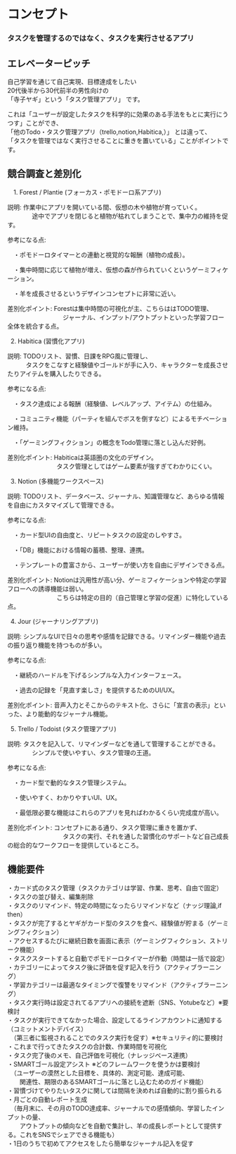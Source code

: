 # コンセプト

### タスクを管理するのではなく、タスクを実行させるアプリ


## エレベーターピッチ
自己学習を通じて自己実現、目標達成をしたい  
20代後半から30代前半の男性向けの  
「寺子ヤギ」という「タスク管理アプリ」 です。

これは「ユーザーが設定したタスクを科学的に効果のある手法をもとに実行にうつす」ことができ、  
「他のTodo・タスク管理アプリ（trello,notion,Habitica,）」 とは違って、  
「タスクを管理ではなく実行させることに重きを置いている」ことがポイントです。

## 競合調査と差別化

　1. Forest / Plantie (フォーカス・ポモドーロ系アプリ)  

  説明: 作業中にアプリを開いている間、仮想の木や植物が育っていく。  
  　　　　途中でアプリを閉じると植物が枯れてしまうことで、集中力の維持を促す。

  参考になる点:

  　・ポモドーロタイマーとの連動と視覚的な報酬（植物の成長）。

  　・集中時間に応じて植物が増え、仮想の森が作られていくというゲーミフィケーション。

  　・羊を成長させるというデザインコンセプトに非常に近い。

   差別化ポイント: Forestは集中時間の可視化が主、こちらははTODO管理、  
   　　　　　　　　　ジャーナル、インプット/アウトプットといった学習フロー全体を統合する点。

2. Habitica (習慣化アプリ)

説明: TODOリスト、習慣、日課をRPG風に管理し、  
　　　タスクをこなすと経験値やゴールドが手に入り、キャラクターを成長させたりアイテムを購入したりできる。

参考になる点:

　・タスク達成による報酬（経験値、レベルアップ、アイテム）の仕組み。

　・コミュニティ機能（パーティを組んでボスを倒すなど）によるモチベーション維持。

　・「ゲーミングフィクション」の概念をTodo管理に落とし込んだ好例。

差別化ポイント: Habiticaは英語圏の文化のデザイン。  
　　　　　　　　タスク管理としてはゲーム要素が強すぎてわかりにくい。

3. Notion (多機能ワークスペース)

説明: TODOリスト、データベース、ジャーナル、知識管理など、あらゆる情報を自由にカスタマイズして管理できる。

参考になる点:

　・カード型UIの自由度と、リピートタスクの設定のしやすさ。

　・「DB」機能における情報の蓄積、整理、連携。

　・テンプレートの豊富さから、ユーザーが使い方を自由にデザインできる点。

差別化ポイント: Notionは汎用性が高い分、ゲーミフィケーションや特定の学習フローへの誘導機能は弱い。  
　　　　　　　　こちらは特定の目的（自己管理と学習の促進）に特化している点。

4. Jour (ジャーナリングアプリ)

説明: シンプルなUIで日々の思考や感情を記録できる。リマインダー機能や過去の振り返り機能を持つものが多い。  

参考になる点:

　・継続のハードルを下げるシンプルな入力インターフェース。

　・過去の記録を「見直す楽しさ」を提供するためのUI/UX。

差別化ポイント: 音声入力とそこからのテキスト化、さらに「宣言の表示」といった、より能動的なジャーナル機能。

5. Trello / Todoist (タスク管理アプリ)

  説明: タスクを記入して、リマインダーなどを通して管理することができる。  
  　　　　シンプルで使いやすい、タスク管理の王道。

  参考になる点:

  　・カード型で動的なタスク管理システム。

  　・使いやすく、わかりやすいUI、UX。

  　・最低限必要な機能はこれらのアプリを見ればわかるくらい完成度が高い。

   差別化ポイント: コンセプトにある通り、タスク管理に重きを置かず、   
   　　　　　　　　　タスクの実行、それを通した習慣化のサポートなど自己成長の総合的なワークフローを提供しているところ。

## 機能要件

・カード式のタスク管理（タスクカテゴリは学習、作業、思考、自由で固定）  
・タスクの並び替え、編集削除  
・タスクのリマインド、特定の時間になったらリマインドなど（ナッジ理論,if then）  
・タスクが完了するとヤギがカード型のタスクを食べ、経験値が貯まる（ゲーミングフィクション）  
・アクセスするたびに継続日数を画面に表示（ゲーミングフィクション、ストリーク機能）  
・タスクスタートすると自動でポモドーロタイマーが作動（時間は一括で設定）  
・カテゴリーによってタスク後に評価を促す記入を行う（アクティブラーニング）  
・学習カテゴリーは最適なタイミングで復讐をリマインド（アクティブラーニング）  
・タスク実行時は設定されてるアプリへの接続を遮断（SNS、Yotubeなど）※要検討  
・タスクが実行できてなかった場合、設定してるラインアカウントに通知する（コミットメントデバイス）  
　（第三者に監視されることでのタスク実行を促す）※セキュリティ的に要検討  
・これまで行ってきたタスクの合計数、作業時間を可視化  
・タスク完了後のメモ、自己評価を可視化（ナレッジベース連携）  
・SMARTゴール設定アシスト ※どのフレームワークを使うかは要検討  
　（ユーザーの漠然とした目標を、具体的、測定可能、達成可能、  
 　　関連性、期限のあるSMARTゴールに落とし込むためのガイド機能）  
・習慣づけてやりたいタスクに関しては間隔を決めれば自動的に割り振られる  
・月ごとの自動レポート生成  
　（毎月末に、その月のTODO達成率、ジャーナルでの感情傾向、学習したインプットの量、  
 　　アウトプットの傾向などを自動で集計し、羊の成長レポートとして提供する。これをSNSでシェアできる機能も）  
・1日のうちで初めてアクセスをしたら簡単なジャーナル記入を促す


